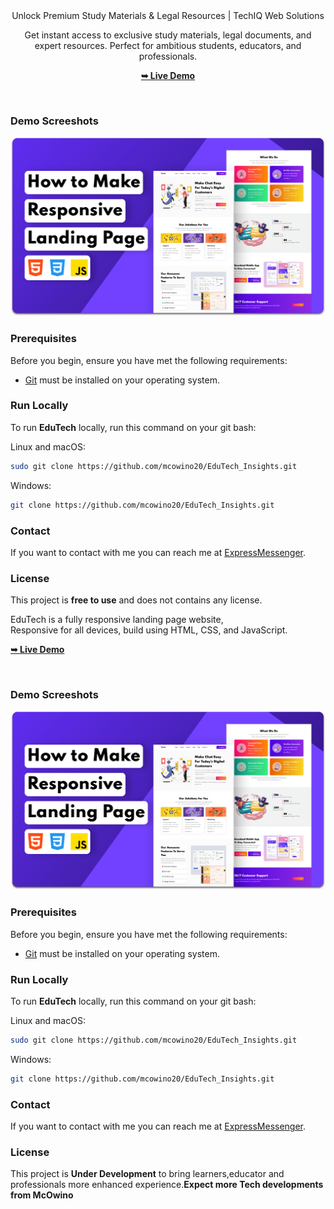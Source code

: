 <div align="center"

  
  <h2 align="center">Unlock Premium Study Materials & Legal Resources | TechIQ Web Solutions</h2>

Get instant access to exclusive study materials, legal documents, and expert resources. Perfect for ambitious students, educators, and professionals.

  <a href="https://edutechinsights.vercel.app"><strong>➥ Live Demo</strong></a>

</div>

<br />

### Demo Screeshots

![Techx Desktop Demo](./readme-images/desktop.png "Desktop Demo")

### Prerequisites

Before you begin, ensure you have met the following requirements:

* [Git](https://git-scm.com/downloads "Download Git") must be installed on your operating system.

### Run Locally

To run **EduTech** locally, run this command on your git bash:

Linux and macOS:

```bash
sudo git clone https://github.com/mcowino20/EduTech_Insights.git
```

Windows:

```bash
git clone https://github.com/mcowino20/EduTech_Insights.git
```

### Contact

If you want to contact with me you can reach me at [ExpressMessenger](https://mcowino20.github.io/EduTech_Insights/features/ExpressMessenger/app).

### License

This project is **free to use** and does not contains any license.


EduTech is a fully responsive landing page website, <br />Responsive for all devices, build using HTML, CSS, and JavaScript.

  <a href="https://edutechinsights.vercel.app"><strong>➥ Live Demo</strong></a>

</div>

<br />

### Demo Screeshots

![Techx Desktop Demo](./readme-images/desktop.png "Desktop Demo")

### Prerequisites

Before you begin, ensure you have met the following requirements:

* [Git](https://git-scm.com/downloads "Download Git") must be installed on your operating system.

### Run Locally

To run **EduTech** locally, run this command on your git bash:

Linux and macOS:

```bash
sudo git clone https://github.com/mcowino20/EduTech_Insights.git
```

Windows:

```bash
git clone https://github.com/mcowino20/EduTech_Insights.git
```

### Contact

If you want to contact with me you can reach me at [ExpressMessenger](https://mcowino20.github.io/EduTech_Insights/features/ExpressMessenger/app).

### License

This project is **Under Development** to bring learners,educator and professionals more enhanced experience.**Expect more Tech developments from McOwino**
